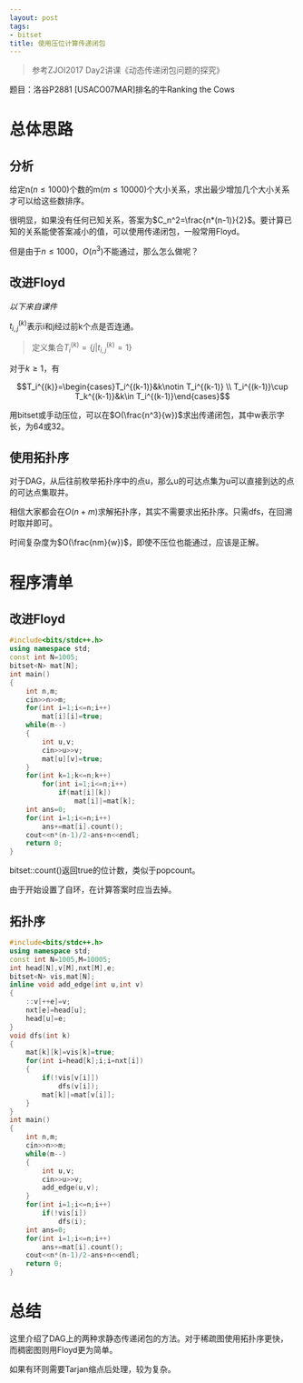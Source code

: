 ```yaml
---
layout: post
tags:
- bitset
title: 使用压位计算传递闭包
---
```


> 参考ZJOI2017 Day2讲课《动态传递闭包问题的探究》

题目：洛谷P2881 [USACO07MAR]排名的牛Ranking the Cows

# 总体思路

## 分析

给定n($n\le1000$)个数的m($m\le10000$)个大小关系，求出最少增加几个大小关系才可以给这些数排序。

很明显，如果没有任何已知关系，答案为$C_n^2=\frac{n*(n-1)}{2}$。要计算已知的关系能使答案减小的值，可以使用传递闭包，一般常用Floyd。

但是由于$n\le1000$，$O(n^3)$不能通过，那么怎么做呢？

## 改进Floyd

*以下来自课件*

$t_{i,j}^{(k)}$表示i和j经过前k个点是否连通。

> 定义集合$T_i^{(k)}=\{j\vert t_{i,j}^{(k)}=1\}$

对于$k\ge1$，有

$$T_i^{(k)}=\begin{cases}T_i^{(k-1)}&k\notin T_i^{(k-1)} \\ T_i^{(k-1)}\cup T_k^{(k-1)}&k\in T_i^{(k-1)}\end{cases}$$

用bitset或手动压位，可以在$O(\frac{n^3}{w})$求出传递闭包，其中w表示字长，为64或32。

 <!-- more -->

## 使用拓扑序

对于DAG，从后往前枚举拓扑序中的点u，那么u的可达点集为u可以直接到达的点的可达点集取并。

相信大家都会在$O(n+m)$求解拓扑序，其实不需要求出拓扑序。只需dfs，在回溯时取并即可。

时间复杂度为$O(\frac{nm}{w})$，即使不压位也能通过，应该是正解。

# 程序清单

## 改进Floyd

```cpp
#include<bits/stdc++.h>
using namespace std;
const int N=1005;
bitset<N> mat[N];
int main()
{
	int n,m;
	cin>>n>>m;
	for(int i=1;i<=n;i++)
		mat[i][i]=true;
	while(m--)
	{
		int u,v;
		cin>>u>>v;
		mat[u][v]=true;
	}
	for(int k=1;k<=n;k++)
		for(int i=1;i<=n;i++)
			if(mat[i][k])
				mat[i]|=mat[k];
	int ans=0;
	for(int i=1;i<=n;i++)
		ans+=mat[i].count();
	cout<<n*(n-1)/2-ans+n<<endl;
	return 0;
}
```

bitset::count()返回true的位计数，类似于popcount。

由于开始设置了自环，在计算答案时应当去掉。

## 拓扑序

```cpp
#include<bits/stdc++.h>
using namespace std;
const int N=1005,M=10005;
int head[N],v[M],nxt[M],e;
bitset<N> vis,mat[N];
inline void add_edge(int u,int v)
{
	::v[++e]=v;
	nxt[e]=head[u];
	head[u]=e;
}
void dfs(int k)
{
	mat[k][k]=vis[k]=true;
	for(int i=head[k];i;i=nxt[i])
	{
		if(!vis[v[i]])
			dfs(v[i]);
		mat[k]|=mat[v[i]];
	}
}
int main()
{
	int n,m;
	cin>>n>>m;
	while(m--)
	{
		int u,v;
		cin>>u>>v;
		add_edge(u,v);
	}
	for(int i=1;i<=n;i++)
		if(!vis[i])
			dfs(i);
	int ans=0;
	for(int i=1;i<=n;i++)
		ans+=mat[i].count();
	cout<<n*(n-1)/2-ans+n<<endl;
	return 0;
}
```

# 总结

这里介绍了DAG上的两种求静态传递闭包的方法。对于稀疏图使用拓扑序更快，而稠密图则用Floyd更为简单。

如果有环则需要Tarjan缩点后处理，较为复杂。


